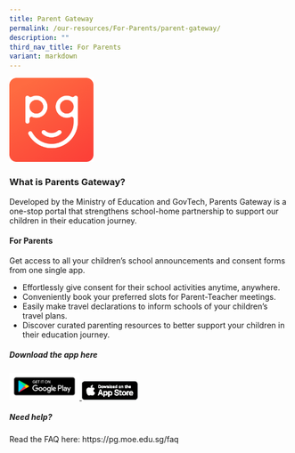 ```yaml
---
title: Parent Gateway
permalink: /our-resources/For-Parents/parent-gateway/
description: ""
third_nav_title: For Parents
variant: markdown
---
```

<img src="/images/For%20Parents/2022_parents_gateway_logo.png" style="width:30%">

<h3>What is Parents Gateway?</h3>

Developed by the Ministry of Education and GovTech, Parents Gateway is a one-stop portal that strengthens school-home partnership to support our children in their education journey.

<h4>For Parents</h4>

Get access to all your children’s school announcements and consent forms from one single app.

*   Effortlessly give consent for their school activities anytime, anywhere.
*   Conveniently book your preferred slots for Parent-Teacher meetings.
*   Easily make travel declarations to inform schools of your children’s travel plans.
*   Discover curated parenting resources to better support your children in their education journey.

<h5>Download the app here</h5>
			<a href="https://play.google.com/store/apps/details?id=com.moe.pgp&amp;hl=en_SG&amp;gl=US&amp;pli=1" target="_blank" rel="noopener noreferrer">
				<img src="/images/School%20&amp;%20Extra%20Logos/google-play-badge-300x116-1.png" style="width:25%"> </a>
			<a href="https://apps.apple.com/sg/app/parents-gateway/id1267198708" target="_blank" rel="noopener noreferrer">
				<img src="/images/School%20&amp;%20Extra%20Logos/Download_on_the_App_Store_Badge_US-UK_blk_092917.png" style="width:20%"> </a>

<h5>Need help?</h5>
Read the FAQ here: https://pg.moe.edu.sg/faq